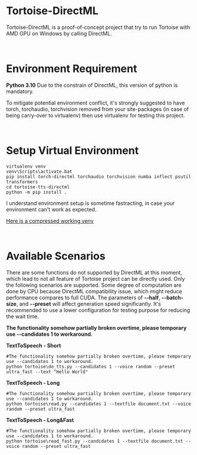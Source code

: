 # Tortoise-DirectML 


Tortoise-DirectML is a proof-of-concept project that try to run Tortoise with AMD GPU on Windows by calling DirectML. 

<br>


# Environment Requirement 


**Python 3.10** Due to the constrain of DirectML, this version of python is mandatory. 


To mitigate potential environment conflict, it's strongly suggested to have torch, torchaudio, torchvision removed from your site-packages (in case of being carry-over to virtualenv) then use virtualenv for testing this project.


<br>

# Setup Virtual Environment
``` CMD
virtualenv venv 
venv\Scripts\activate.bat
pip install torch-directml torchaudio torchvision numba inflect psutil transformers
cd tortoise-tts-directml
python -m pip install .
```

I understand environment setup is sometime fastracting, in case your environment can't work as expected. 

[Here is a compressed working venv](https://drive.google.com/drive/folders/1mbOumQ4EH3Hjm3N4ieoUvPHV1kQle2gn?usp=drive_link)

<br>

# Available Scenarios
There are some functions do not supported by DirectML at this moment, which lead to not all feature of Tortoise project can be directly used. Only the following scenarios are supported. Some degree of computation are done by CPU because DirectML compatibility issue, which might reduce performance compares to full CUDA. 
The parameters of **--half**, **--batch-size**, and **--preset** will affect generation speed significantly. It's recommended to use a lower configuration for testing purpose for reducing the wait time. 

**The functionality somehow partially broken overtime, please temporary use --candidates 1 to workaround.**


**TextToSpeech - Short**


``` CMD
#The functionality somehow partially broken overtime, please temporary use --candidates 1 to workaround.
python tortoise\do_tts.py --candidates 1 --voice random --preset ultra_fast --text "Hello World" 
```

**TextToSpeech - Long**


``` CMD
#The functionality somehow partially broken overtime, please temporary use --candidates 1 to workaround.
python tortoise\read.py --candidates 1 --textfile document.txt --voice random --preset ultra_fast
```

**TextToSpeech - Long&Fast**


``` CMD
#The functionality somehow partially broken overtime, please temporary use --candidates 1 to workaround.
python tortoise\read_fast.py --candidates 1 --textfile document.txt --voice random --preset ultra_fast
```
